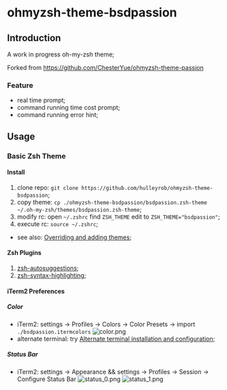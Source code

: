 # ohmyzsh-theme-bsdpassion

## Introduction

A work in progress oh-my-zsh theme;

Forked from https://github.com/ChesterYue/ohmyzsh-theme-passion

### Feature

* real time prompt;
* command running time cost prompt;
* command running error hint;

## Usage

### Basic Zsh Theme

#### Install

1. clone repo: ```git clone https://github.com/hulleyrob/ohmyzsh-theme-bsdpassion```;
2. copy theme: ```cp ./ohmyzsh-theme-bsdpassion/bsdpassion.zsh-theme ~/.oh-my-zsh/themes/bsdpassion.zsh-theme```;
3. modify rc: open ```~/.zshrc``` find ```ZSH_THEME``` edit to ```ZSH_THEME="bsdpassion"```;
4. execute rc: ```source ~/.zshrc```;

* see also: [Overriding and adding themes](https://github.com/ohmyzsh/ohmyzsh/wiki/Customization#overriding-and-adding-themes);

#### Zsh Plugins

1. [zsh-autosuggestions](https://github.com/zsh-users/zsh-autosuggestions);
2. [zsh-syntax-highlighting](https://github.com/zsh-users/zsh-syntax-highlighting);

#### iTerm2 Preferences

##### Color

<!-- cspell:disable-next-line -->
* iTerm2: settings -> Profiles -> Colors -> Color Presets -> import ```./bsdpassion.itermcolors``` ![color.png](./image/color.png)
* alternate terminal: try [Alternate terminal installation and configuration](https://iterm2colorschemes.com/);

##### Status Bar

* iTerm2: settings -> Appearance && settings -> Profiles -> Session -> Configure Status Bar ![status_0.png](./image/status_0.png) ![status_1.png](./image/status_1.png)

</details> <!-- markdownlint-disable-line -->

